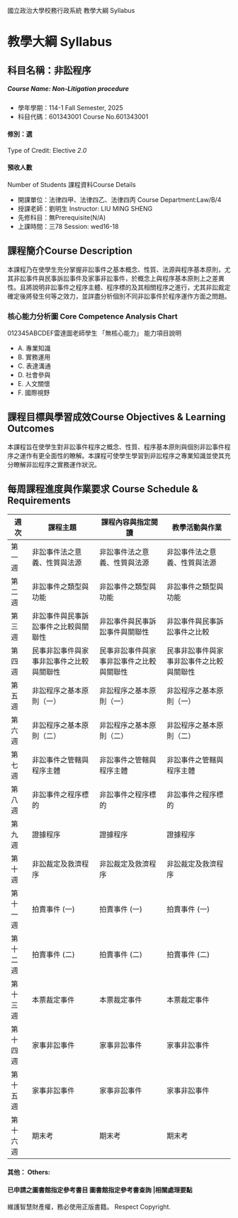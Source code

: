 國立政治大學校務行政系統 教學大綱 Syllabus
# 教學大綱 Syllabus
##  科目名稱：非訟程序
#####  Course Name: Non-Litigation procedure
  * 學年學期：114-1 Fall Semester, 2025 
  * 科目代碼：601343001 Course No.601343001
#### 修別：選
Type of Credit: Elective 
_2.0_
#### 預收人數
Number of Students
課程資料Course Details
  * 開課單位：法律四甲、法律四乙、法律四丙 Course Department:Law/B/4 
  * 授課老師：劉明生 Instructor: LIU MING SHENG 
  * 先修科目：無Prerequisite(N/A)
  * 上課時間：三78 Session: wed16-18 
##  課程簡介Course Description
本課程乃在使學生充分掌握非訟事件之基本概念、性質、法源與程序基本原則，尤其非訟事件與民事訴訟事件及家事非訟事件，於概念上與程序基本原則上之差異性。且將說明非訟事件之程序主體、程序標的及其相關程序之進行，尤其非訟裁定確定後將發生何等之效力，並詳盡分析個別不同非訟事件於程序運作方面之問題。
###  核心能力分析圖 Core Competence Analysis Chart
012345ABCDEF雷達圖老師學生
「無核心能力」 
能力項目說明
  * A. 專業知識
  * B. 實務運用
  * C. 表達溝通
  * D. 社會參與
  * E. 人文關懷
  * F. 國際視野
##  課程目標與學習成效Course Objectives & Learning Outcomes 
本課程旨在使學生對非訟事件程序之概念、性質、程序基本原則與個別非訟事件程序之運作有更全面性的瞭解。本課程可使學生學習到非訟程序之專業知識並使其充分瞭解非訟程序之實務運作狀況。
##  每周課程進度與作業要求 Course Schedule & Requirements
週次 |  課程主題 |  課程內容與指定閱讀 |  教學活動與作業  
---|---|---|---  
第一週 |  非訟事件法之意義、性質與法源 |  非訟事件法之意義、性質與法源 |  非訟事件法之意義、性質與法源  
第二週 |  非訟事件之類型與功能 |  非訟事件之類型與功能 |  非訟事件之類型與功能  
第三週 |  非訟事件與民事訴訟事件之比較與關聯性 |  非訟事件與民事訴訟事件與關聯性 |  非訟事件與民事訴訟事件之比較  
第四週 |  民事非訟事件與家事非訟事件之比較與關聯性 |  民事非訟事件與家事非訟事件之比較與關聯性 |  民事非訟事件與家事非訟事件之比較與關聯性  
第五週 |  非訟程序之基本原則（一） |  非訟程序之基本原則（一） |  非訟程序之基本原則（一）  
第六週 |  非訟程序之基本原則（二） |  非訟程序之基本原則（二） |  非訟程序之基本原則（二）  
第七週 |  非訟事件之管轄與程序主體 |  非訟事件之管轄與程序主體 |  非訟事件之管轄與程序主體  
第八週 |  非訟事件之程序標的 |  非訟事件之程序標的 |  非訟事件之程序標的  
第九週 |  證據程序 |  證據程序 |  證據程序  
第十週 |  非訟裁定及救濟程序 |  非訟裁定及救濟程序 |  非訟裁定及救濟程序  
第十一週 |  拍賣事件 (一) |  拍賣事件 (一) |  拍賣事件 (一)  
第十二週 |  拍賣事件 (二) |  拍賣事件 (二) |  拍賣事件 (二)  
第十三週 |  本票裁定事件 |  本票裁定事件 |  本票裁定事件  
第十四週 |  家事非訟事件 |  家事非訟事件 |  家事非訟事件  
第十五週 |  家事非訟事件 |  家事非訟事件 |  家事非訟事件  
第十六週 |  期末考 |  期末考 |  期末考  
####  其他： Others:
####  已申請之圖書館指定參考書目  圖書館指定參考書查詢 |相關處理要點
維護智慧財產權，務必使用正版書籍。 Respect Copyright.